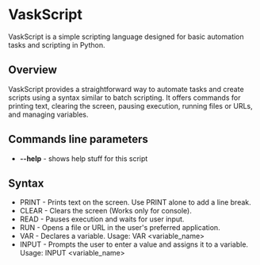 # VaskScript

VaskScript is a simple scripting language designed for basic automation tasks and scripting in Python.

## Overview

VaskScript provides a straightforward way to automate tasks and create scripts using a syntax similar to batch scripting. It offers commands for printing text, clearing the screen, pausing execution, running files or URLs, and managing variables.

## Commands line parameters
- **--help** - shows help stuff for this script

## Syntax
- PRINT - Prints text on the screen. Use PRINT alone to add a line break.
- CLEAR - Clears the screen (Works only for console).
- READ - Pauses execution and waits for user input.
- RUN - Opens a file or URL in the user's preferred application.
- VAR - Declares a variable. Usage: VAR <variable_name> <value>
- INPUT - Prompts the user to enter a value and assigns it to a variable. Usage: INPUT <variable_name>
